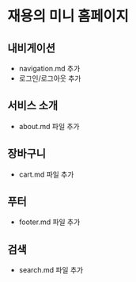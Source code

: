 # 재용의 미니 홈페이지

## 내비게이션
- navigation.md 추가
- 로그인/로그아웃 추가

## 서비스 소개
- about.md 파일 추가

## 장바구니
- cart.md 파일 추가


## 푸터
- footer.md 파일 추가

## 검색
- search.md 파일 추가
